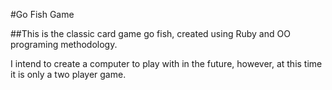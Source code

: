 #Go Fish Game

##This is the classic card game go fish, created using Ruby and OO programing methodology.


I intend to create a computer to play with in the future, however, at this time it is only a two player game.
